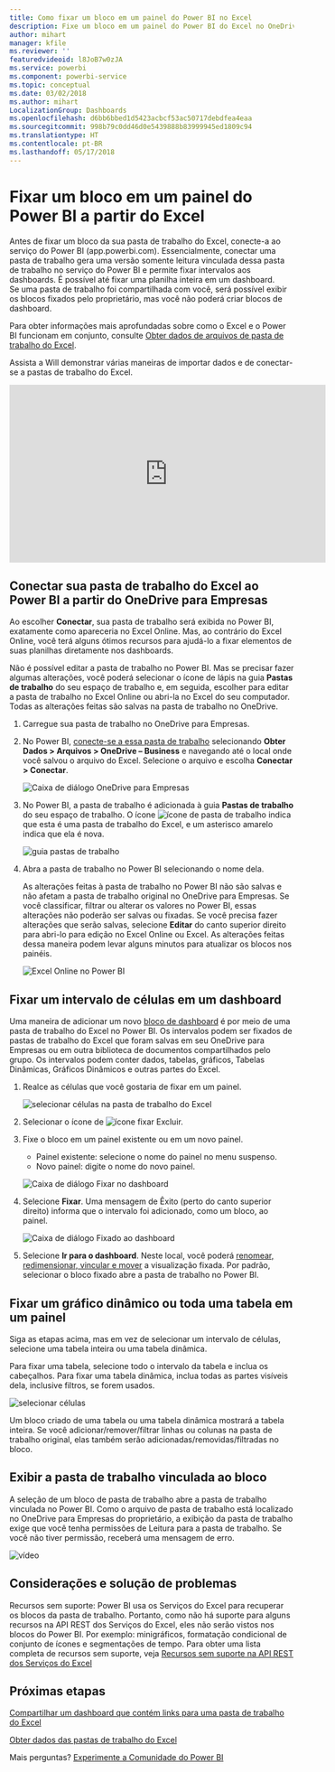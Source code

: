 ```yaml
---
title: Como fixar um bloco em um painel do Power BI no Excel
description: Fixe um bloco em um painel do Power BI do Excel no OneDrive para Empresas. Ficar intervalos, gráficos e tabelas
author: mihart
manager: kfile
ms.reviewer: ''
featuredvideoid: l8JoB7w0zJA
ms.service: powerbi
ms.component: powerbi-service
ms.topic: conceptual
ms.date: 03/02/2018
ms.author: mihart
LocalizationGroup: Dashboards
ms.openlocfilehash: d6bb6bbed1d5423acbcf53ac50717debdfea4eaa
ms.sourcegitcommit: 998b79c0dd46d0e5439888b83999945ed1809c94
ms.translationtype: HT
ms.contentlocale: pt-BR
ms.lasthandoff: 05/17/2018
---
```

# <a name="pin-a-tile-to-a-power-bi-dashboard-from-excel"></a>Fixar um bloco em um painel do Power BI a partir do Excel
Antes de fixar um bloco da sua pasta de trabalho do Excel, conecte-a ao serviço do Power BI (app.powerbi.com). Essencialmente, conectar uma pasta de trabalho gera uma versão somente leitura vinculada dessa pasta de trabalho no serviço do Power BI e permite fixar intervalos aos dashboards. É possível até fixar uma planilha inteira em um dashboard.  
Se uma pasta de trabalho foi compartilhada com você, será possível exibir os blocos fixados pelo proprietário, mas você não poderá criar blocos de dashboard. 

Para obter informações mais aprofundadas sobre como o Excel e o Power BI funcionam em conjunto, consulte [Obter dados de arquivos de pasta de trabalho do Excel](http://go.microsoft.com/fwlink/?LinkID=521962).

Assista a Will demonstrar várias maneiras de importar dados e de conectar-se a pastas de trabalho do Excel.

<iframe width="560" height="315" src="https://www.youtube.com/embed/l8JoB7w0zJA" frameborder="0" allowfullscreen></iframe>

## <a name="connect-your-excel-workbook-from-onedrive-for-business-to-power-bi"></a>Conectar sua pasta de trabalho do Excel ao Power BI a partir do OneDrive para Empresas
Ao escolher **Conectar**, sua pasta de trabalho será exibida no Power BI, exatamente como apareceria no Excel Online. Mas, ao contrário do Excel Online, você terá alguns ótimos recursos para ajudá-lo a fixar elementos de suas planilhas diretamente nos dashboards.

Não é possível editar a pasta de trabalho no Power BI. Mas se precisar fazer algumas alterações, você poderá selecionar o ícone de lápis na guia **Pastas de trabalho** do seu espaço de trabalho e, em seguida, escolher para editar a pasta de trabalho no Excel Online ou abri-la no Excel do seu computador. Todas as alterações feitas são salvas na pasta de trabalho no OneDrive.

1. Carregue sua pasta de trabalho no OneDrive para Empresas.

2. No Power BI, [conecte-se a essa pasta de trabalho](service-excel-workbook-files.md) selecionando **Obter Dados > Arquivos > OneDrive – Business** e navegando até o local onde você salvou o arquivo do Excel. Selecione o arquivo e escolha **Conectar > Conectar**.

    ![Caixa de diálogo OneDrive para Empresas](media/service-dashboard-pin-tile-from-excel/power-bi-connect.png)

3. No Power BI, a pasta de trabalho é adicionada à guia **Pastas de trabalho** do seu espaço de trabalho.  O ícone ![ícone de pasta de trabalho](media/service-dashboard-pin-tile-from-excel/pbi_workbookicon.png) indica que esta é uma pasta de trabalho do Excel, e um asterisco amarelo indica que ela é nova.
    
    ![guia pastas de trabalho](media/service-dashboard-pin-tile-from-excel/power-bi-workbooks.png)
4. Abra a pasta de trabalho no Power BI selecionando o nome dela.

    As alterações feitas à pasta de trabalho no Power BI não são salvas e não afetam a pasta de trabalho original no OneDrive para Empresas. Se você classificar, filtrar ou alterar os valores no Power BI, essas alterações não poderão ser salvas ou fixadas. Se você precisa fazer alterações que serão salvas, selecione **Editar** do canto superior direito para abri-lo para edição no Excel Online ou Excel. As alterações feitas dessa maneira podem levar alguns minutos para atualizar os blocos nos painéis.
   
    ![Excel Online no Power BI](media/service-dashboard-pin-tile-from-excel/power-bi-opened.png)

## <a name="pin-a-range-of-cells-to-a-dashboard"></a>Fixar um intervalo de células em um dashboard
Uma maneira de adicionar um novo [bloco de dashboard](service-dashboard-tiles.md) é por meio de uma pasta de trabalho do Excel no Power BI. Os intervalos podem ser fixados de pastas de trabalho do Excel que foram salvas em seu OneDrive para Empresas ou em outra biblioteca de documentos compartilhados pelo grupo. Os intervalos podem conter dados, tabelas, gráficos, Tabelas Dinâmicas, Gráficos Dinâmicos e outras partes do Excel.

1. Realce as células que você gostaria de fixar em um painel.
   
    ![selecionar células na pasta de trabalho do Excel](media/service-dashboard-pin-tile-from-excel/pbi_selectrange.png)
2. Selecionar o ícone de ![ícone fixar](media/service-dashboard-pin-tile-from-excel/pbi_pintile_small.png) Excluir. 
3. Fixe o bloco em um painel existente ou em um novo painel. 
   
   * Painel existente: selecione o nome do painel no menu suspenso.
   * Novo painel: digite o nome do novo painel.
   
    ![Caixa de diálogo Fixar no dashboard](media/service-dashboard-pin-tile-from-excel/pbi_dashdialog1.png)
4. Selecione **Fixar**. Uma mensagem de Êxito (perto do canto superior direito) informa que o intervalo foi adicionado, como um bloco, ao painel. 
   
    ![Caixa de diálogo Fixado ao dashboard](media/service-dashboard-pin-tile-from-excel/power-bi-go-to-dashboard.png)
5. Selecione **Ir para o dashboard**. Neste local, você poderá [renomear, redimensionar, vincular e mover](service-dashboard-edit-tile.md) a visualização fixada. Por padrão, selecionar o bloco fixado abre a pasta de trabalho no Power BI.

## <a name="pin-an-entire-table-or-pivot-chart-to-a-dashboard"></a>Fixar um gráfico dinâmico ou toda uma tabela em um painel
Siga as etapas acima, mas em vez de selecionar um intervalo de células, selecione uma tabela inteira ou uma tabela dinâmica.

Para fixar uma tabela, selecione todo o intervalo da tabela e inclua os cabeçalhos.  Para fixar uma tabela dinâmica, inclua todas as partes visíveis dela, inclusive filtros, se forem usados.

 ![selecionar células](media/service-dashboard-pin-tile-from-excel/pbi_selecttable.png)

Um bloco criado de uma tabela ou uma tabela dinâmica mostrará a tabela inteira.  Se você adicionar/remover/filtrar linhas ou colunas na pasta de trabalho original, elas também serão adicionadas/removidas/filtradas no bloco.

## <a name="view-the-workbook-linked-to-the-tile"></a>Exibir a pasta de trabalho vinculada ao bloco
A seleção de um bloco de pasta de trabalho abre a pasta de trabalho vinculada no Power BI. Como o arquivo de pasta de trabalho está localizado no OneDrive para Empresas do proprietário, a exibição da pasta de trabalho exige que você tenha permissões de Leitura para a pasta de trabalho. Se você não tiver permissão, receberá uma mensagem de erro.  

 ![vídeo](media/service-dashboard-pin-tile-from-excel/pin-from-excel.gif)

## <a name="considerations-and-troubleshooting"></a>Considerações e solução de problemas
Recursos sem suporte: Power BI usa os Serviços do Excel para recuperar os blocos da pasta de trabalho. Portanto, como não há suporte para alguns recursos na API REST dos Serviços do Excel, eles não serão vistos nos blocos do Power BI. Por exemplo: minigráficos, formatação condicional de conjunto de ícones e segmentações de tempo. Para obter uma lista completa de recursos sem suporte, veja [Recursos sem suporte na API REST dos Serviços do Excel](http://msdn.microsoft.com/library/office/ff394477.aspx)

## <a name="next-steps"></a>Próximas etapas
[Compartilhar um dashboard que contém links para uma pasta de trabalho do Excel](service-share-dashboard-that-links-to-excel-onedrive.md)

[Obter dados das pastas de trabalho do Excel](service-excel-workbook-files.md)

Mais perguntas? [Experimente a Comunidade do Power BI](http://community.powerbi.com/)

